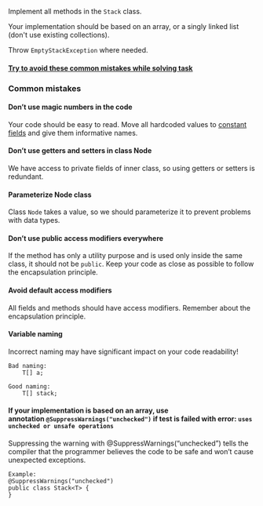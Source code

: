 Implement all methods in the `Stack` class.

Your implementation should be based on an array, or a singly linked list (don't use existing collections).

Throw `EmptyStackException` where needed.

#### [Try to avoid these common mistakes while solving task](https://mate-academy.github.io/jv-program-common-mistakes/java-core/set-queue-stack-comparator/stack)

### Common mistakes[](https://mate-academy.github.io/jv-program-common-mistakes/java-core/set-queue-stack-comparator/stack#common-mistakes)

#### Don’t use magic numbers in the code[](https://mate-academy.github.io/jv-program-common-mistakes/java-core/set-queue-stack-comparator/stack#dont-use-magic-numbers-in-the-code)

Your code should be easy to read. Move all hardcoded values to [constant fields](https://mate-academy.github.io/style-guides/java/java.html#s5.2.4-constant-names) and give them informative names.

#### Don’t use getters and setters in class Node[](https://mate-academy.github.io/jv-program-common-mistakes/java-core/set-queue-stack-comparator/stack#dont-use-getters-and-setters-in-class-node)

We have access to private fields of inner class, so using getters or setters is redundant.

#### Parameterize Node class[](https://mate-academy.github.io/jv-program-common-mistakes/java-core/set-queue-stack-comparator/stack#parameterize-node-class)

Class `Node` takes a value, so we should parameterize it to prevent problems with data types.

#### Don’t use public access modifiers everywhere[](https://mate-academy.github.io/jv-program-common-mistakes/java-core/set-queue-stack-comparator/stack#dont-use-public-access-modifiers-everywhere)

If the method has only a utility purpose and is used only inside the same class, it should not be `public`. Keep your code as close as possible to follow the encapsulation principle.

#### Avoid default access modifiers[](https://mate-academy.github.io/jv-program-common-mistakes/java-core/set-queue-stack-comparator/stack#avoid-default-access-modifiers)

All fields and methods should have access modifiers. Remember about the encapsulation principle.

#### Variable naming[](https://mate-academy.github.io/jv-program-common-mistakes/java-core/set-queue-stack-comparator/stack#variable-naming)

Incorrect naming may have significant impact on your code readability!

```
Bad naming:
    T[] a;
```

```
Good naming: 
    T[] stack;
```

#### If your implementation is based on an array, use annotation `@SuppressWarnings("unchecked")` if test is failed with error: `uses unchecked or unsafe operations`[](https://mate-academy.github.io/jv-program-common-mistakes/java-core/set-queue-stack-comparator/stack#if-your-implementation-is-based-on-an-array-use-annotation-suppresswarningsunchecked-if-test-is-failed-with-error-uses-unchecked-or-unsafe-operations)

Suppressing the warning with @SuppressWarnings(“unchecked”) tells the compiler that the programmer believes the code to be safe and won’t cause unexpected exceptions.

```
Example:
@SuppressWarnings("unchecked")
public class Stack<T> {
}
```